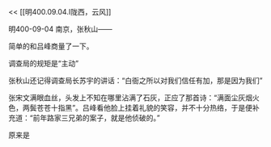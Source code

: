 << [[明400.09.04.I陇西，云风]]

明400-09-04 南京，张秋山——

简单的和吕峰商量了一下。

调查局的规矩是“主动”

张秋山还记得调查局长苏宇的讲话：“白衙之所以对我们信任有加，那是因为我们”

张宋文满眼血丝，头发上不知在哪里沾满了石灰，正应了那首诗：“满面尘灰烟火色，两鬓苍苍十指黑”。吕峰看他脸上挂着礼貌的笑容，并不十分热络，于是便补充道：“前年路家三兄弟的案子，就是他侦破的。”



原来是

